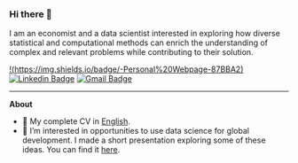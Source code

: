 ### Hi there 👋

I am an economist and a data scientist interested in exploring how diverse statistical and computational methods can enrich the understanding of complex and relevant problems while contributing to their solution.

[!(https://img.shields.io/badge/-Personal%20Webpage-87BBA2)](https://yabramuvdi.github.io/)
[![Linkedin Badge](https://img.shields.io/badge/-yabramuvdi-blue?style=flat-square&logo=Linkedin&logoColor=white&link=https://www.linkedin.com/in/yabra-muvdi///)](https://www.linkedin.com/in/yabra-muvdi/) 
[![Gmail Badge](https://img.shields.io/badge/-yabran.muvdi@gmail.com-c14438?style=flat-square&logo=Gmail&logoColor=white&link=mailto:yabran.muvdi@gmail.com)](mailto:yabran.muvdi@gmail.com)


---

**About**

- :orange_book: My complete CV in [English](https://docs.google.com/document/d/1xo4-SbLsj2PnUevI9NFvZ4jPp0IMO3W4K_-CFJZabdY/edit?usp=sharing).
- 🔭 I’m interested in opportunities to use data science for global development. I made a short presentation exploring some of these ideas. You can find it [here](https://www.dropbox.com/s/cb8a1iwvxa9m0uu/DS4Development.pptx.pdf?dl=0).
<!-- - 🌱 I’m currently learning... -->
<!-- - 🤔 I’m currently thinking... -->
